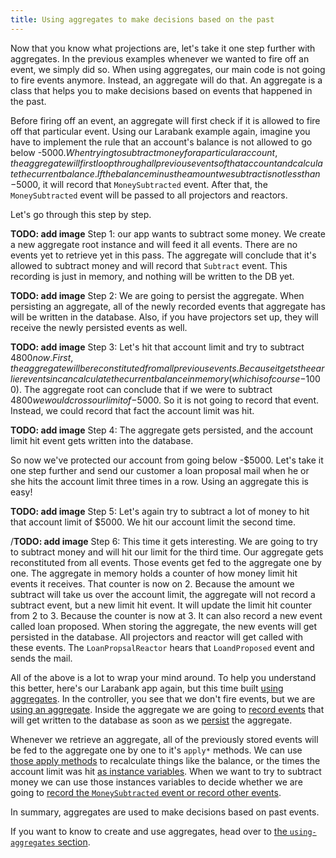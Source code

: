```yaml
---
title: Using aggregates to make decisions based on the past
---
```


Now that you know what projections are, let's take it one step further with aggregates. In the previous examples whenever we wanted to fire off an event, we simply did so. When using aggregates, our main code is not going to fire events anymore. Instead, an aggregate will do that.  An aggregate is a class that helps you to make decisions based on events that happened in the past.

Before firing off an event, an aggregate will first check if it is allowed to fire off that particular event. Using our Larabank example again, imagine you have to implement the rule that an account's balance is not allowed to go below -$5000. When trying to subtract money for a particular account, the aggregate will first loop through all previous events of that account and calculate the current balance. If the balance minus the amount we subtract is not less than -$5000, it will record that `MoneySubtracted` event. After that, the `MoneySubtracted` event will be passed to all projectors and reactors.

Let's go through this step by step.

**TODO: add image**
Step 1: our app wants to subtract some money. We create a new aggregate root instance and will feed it all events. There are no events yet to retrieve yet in this pass. The aggregate will conclude that it's allowed to subtract money and will record that `Subtract` event. This recording is just in memory, and nothing will be written to the DB yet.

**TODO: add image**
Step 2: We are going to persist the aggregate. When persisting an aggregate, all of the newly recorded events that aggregate has will be written in the database. Also, if you have projectors set up, they will receive the newly persisted events as well. 

**TODO: add image**
Step 3: Let's hit that account limit and try to subtract $4800 now. First, the aggregate will be reconstituted from all previous events. Because it gets the earlier events in can calculate the current balance in memory (which is of course -$1000). The aggregate root can conclude that if we were to subtract $4800 we would cross our limit of -$5000. So it is not going to record that event. Instead, we could record that fact the account limit was hit.

**TODO: add image**
Step 4: The aggregate gets persisted, and the account limit hit event gets written into the database.

So now we've protected our account from going below -$5000. Let's take it one step further and send our customer a loan proposal mail when he or she hits the account limit three times in a row. Using an aggregate this is easy!

**TODO: add image**
Step 5: Let's again try to subtract a lot of money to hit that account limit of $5000. We hit our account limit the second time.

/**TODO: add image**
Step 6: This time it gets interesting. We are going to try to subtract money and will hit our limit for the third time. Our aggregate gets reconstituted from all events. Those events get fed to the aggregate one by one. The aggregate in memory holds a counter of how money limit hit events it receives. That counter is now on 2. Because the amount we subtract will take us over the account limit, the aggregate will not record a subtract event, but a new limit hit event. It will update the limit hit counter from 2 to 3. Because the counter is now at 3. It can also record a new event called loan proposed. When storing the aggregate, the new events will get persisted in the database. All projectors and reactor will get called with these events. The `LoanPropsalReactor` hears that `LoandProposed` event and sends the mail.

All of the above is a lot to wrap your mind around. To help you understand this better, here's our Larabank app again, but this time built [using aggregates](https://github.com/spatie/larabank-event-projector-aggregates). In the controller, you see that we don't fire events, but we are [using an aggregate](https://github.com/spatie/larabank-event-projector-aggregates/blob/c9f2ff240f4634ee2e241e3087ff60587a176ae0/app/Http/Controllers/AccountsController.php#L21-L52). Inside the aggregate we are going to [record events](https://github.com/spatie/larabank-event-projector-aggregates/blob/c9f2ff240f4634ee2e241e3087ff60587a176ae0/app/Domain/Account/AccountAggregateRoot.php#L46) that will get written to the database as soon as we [persist](https://github.com/spatie/larabank-event-projector-aggregates/blob/c9f2ff240f4634ee2e241e3087ff60587a176ae0/app/Http/Controllers/AccountsController.php#L40) the aggregate.

Whenever we retrieve an aggregate, all of the previously stored events will be fed to the aggregate one by one to it's `apply*` methods. We can use [those apply methods](https://github.com/spatie/larabank-event-projector-aggregates/blob/c9f2ff240f4634ee2e241e3087ff60587a176ae0/app/Domain/Account/AccountAggregateRoot.php#L77-L82) to recalculate things like the balance, or the times the account limit was hit [as instance variables](https://github.com/spatie/larabank-event-projector-aggregates/blob/c9f2ff240f4634ee2e241e3087ff60587a176ae0/app/Domain/Account/AccountAggregateRoot.php#L28-L35). When we want to try to subtract money we can use those instances variables to decide whether we are going to [record the `MoneySubtracted` event or record other events](https://github.com/spatie/larabank-event-projector-aggregates/blob/c9f2ff240f4634ee2e241e3087ff60587a176ae0/app/Domain/Account/AccountAggregateRoot.php#L60-L75).

In summary, aggregates are used to make decisions based on past events.

If you want to know to create and use aggregates, head over to [the `using-aggregates` section](https://docs.spatie.be/laravel-event-projector/v2/using-aggregates/writing-your-first-aggregate).
